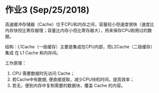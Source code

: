 # 作业3 (Sep/25/2018)
高速缓冲存储器（Cache）位于CPU和内存之间，容量较小但速度很快（速度比内存快但比寄存器慢；容量比内存小但比寄存器大），用来保存CPU刚用过的数据。

结构：L1Cache（一级缓存）主要是集成在CPU内部，而L2Cache（二级缓存）集成 在 L1 Cache 和内存间。

工作原理：
1.	CPU 需要数据时先访问 Cache；
2.	若Cache中有数据, 便直接提取，减少CPU待机时间，提高效率；
3.	若无，便到内存中复制需要的数据块，覆盖 Cache 的内容。
